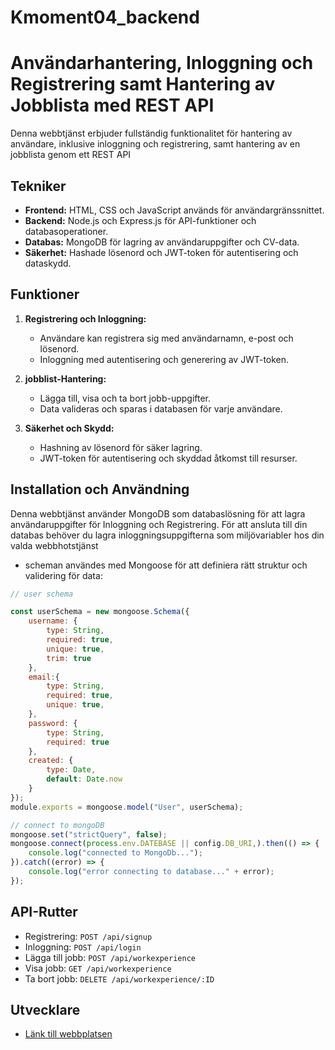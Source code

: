 # Kmoment04_backend

# Användarhantering, Inloggning och Registrering samt Hantering av Jobblista med REST API

Denna webbtjänst erbjuder fullständig funktionalitet för hantering av användare, inklusive inloggning och registrering, samt hantering av en jobblista genom ett REST API

## Tekniker

- **Frontend:** HTML, CSS och JavaScript används för användargränssnittet.
- **Backend:** Node.js och Express.js för API-funktioner och databasoperationer.
- **Databas:** MongoDB för lagring av användaruppgifter och CV-data.
- **Säkerhet:** Hashade lösenord och JWT-token för autentisering och dataskydd.

## Funktioner

1. **Registrering och Inloggning:**
   - Användare kan registrera sig med användarnamn, e-post och lösenord.
   - Inloggning med autentisering och generering av JWT-token.

2. **jobblist-Hantering:**
   - Lägga till, visa och ta bort jobb-uppgifter.
   - Data valideras och sparas i databasen för varje användare.

3. **Säkerhet och Skydd:**
   - Hashning av lösenord för säker lagring.
   - JWT-token för autentisering och skyddad åtkomst till resurser.

## Installation och Användning

Denna webbtjänst använder MongoDB som databaslösning för att lagra användaruppgifter för Inloggning och Registrering. För att ansluta till din databas behöver du lagra inloggningsuppgifterna som miljövariabler hos din valda webbhotstjänst

* scheman användes med Mongoose för att definiera rätt struktur och validering för data:
```node.js
// user schema

const userSchema = new mongoose.Schema({
    username: {
        type: String,
        required: true,
        unique: true,
        trim: true
    },
    email:{
        type: String,
        required: true,
        unique: true,
    },
    password: {
        type: String,
        required: true
    },
    created: {
        type: Date,
        default: Date.now
    }
});
module.exports = mongoose.model("User", userSchema);
```

```node.js
// connect to mongoDB
mongoose.set("strictQuery", false);
mongoose.connect(process.env.DATEBASE || config.DB_URI,).then(() => {
    console.log("connected to MongoDb...");
}).catch((error) => {
    console.log("error connecting to database..." + error);
});
```
## API-Rutter

- Registrering: `POST /api/signup`
- Inloggning: `POST /api/login`
- Lägga till jobb: `POST /api/workexperience`
- Visa jobb: `GET /api/workexperience`
- Ta bort jobb: `DELETE /api/workexperience/:ID`

## Utvecklare

- [Länk till webbplatsen](https://imaginative-donut-12d8e3.netlify.app/index.html)

